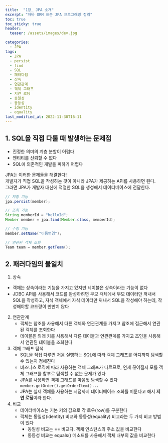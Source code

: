 ```yaml
---
title:  "1장_ JPA 소개"
excerpt: "자바 ORM 표준 JPA 프로그래밍 정리"
toc: true
toc_sticky: true
header:
  teaser: /assets/images/dev.jpg

categories:
  - JPA
tags:
  - JPA
  - persist
  - find
  - SQL
  - 패러다임
  - 상속
  - 연관관계
  - 객체 그래프
  - 지연 로딩
  - 동일성
  - 동등성
  - identity
  - equality
last_modified_at: 2022-11-30T16:11
---
```


## 1. SQL을 직접 다룰 때 발생하는 문제점
- 진정한 의미의 계층 분할이 어렵다
- 엔티티를 신뢰할 수 없다
- SQL에 의존적인 개발을 피하기 어렵다

JPA는 이러한 문제들을 해결한다!  
개발자가 직접 SQL을 작성하는 것이 아니라 JPA가 제공하는 API를 사용하면 된다.  
그러면 JPA가 개발자 대신에 적절한 SQL을 생성해서 데이터베이스에 전달한다.  
```java
// 저장 기능
jpa.persist(member);

// 조회 기능
String memberId = "helloId";
Member member = jpa.find(Member.class, memberId);

// 수정 기능
member.setName("이름변경");

// 연관된 객체 조회
Team team = member.getTeam();
```

## 2. 패러다임의 불일치
1. 상속
  - 객체는 상속이라는 기능을 가지고 있지만 테이블은 상속이라는 기능이 없다
  - JDBC API를 사용해서 코드를 완성하려면 부모 객체에서 부모 데이터만 꺼내서 SQL을 작성하고, 자식 객체에서 자식 데이터만 꺼내서 SQL을 작성해야 하는데, 작성해야할 코드량이 만만치 않다
2. 연관관계
   - 객체는 참조를 사용해서 다른 객체와 연관관계를 가지고 참조에 접근해서 연관된 객체를 조회한다
   - 테이블은 외래 키를 사용해서 다른 테이블과 연관관계를 가지고 조인을 사용해서 연관된 테이블을 조회한다 
3. 객체 그래프 탐색
    - SQL을 직접 다루면 처음 실행하는 SQL에 따라 객체 그래프를 어디까지 탐색할 수 있는지 정해진다
    - 비즈니스 로직에 따라 사용하는 객체 그래프가 다르므로, 언제 끊어질지 모를 객체 그래프를 함부로 탐색할 수 없는 문제가 있다
    - JPA를 사용하면 객체 그래프를 마음껏 탐색할 수 있다 ```member.getOrder().getOrderItem()...```
    - JPA는 실제 객체를 사용하는 시점까지 데이터베이스 조회를 미룬다고 해서 **지연 로딩**이라 한다.
4. 비교
    - 데이터베이스는 기본 키의 값으로 각 로우(row)를 구분한다
    - 객체는 동일성(identity) 비교와 동등성(equality) 비교라는 두 가지 비교 방법이 있다
      - 동일성 비교는 == 비교다. 객체 인스턴스의 주소 값을 비교한다
      - 동등성 비교는 equals() 메소드를 사용해서 객체 내부의 값을 비교한다
